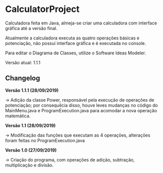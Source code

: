 # CalculatorProject
Calculadora feita em Java, almeja-se criar uma calculadora com interface gráfica até a versão final.

Atualmente a calculadora executa as quatro operações básicas e potenciação, não possui interface gráfica e é executada no console.

Para editar o Diagrama de Classes, utilize o Software Ideas Modeler.

Versão atual: 1.1.1

## Changelog

**Versão 1.1.1 (28/09/2019)**

-> Adição da classe Power, responsável pela execução de operações de potenciação; por consequêcia disso, houve
leves mudanças no código do MainMenu.java e ProgramExecution.java para acomodar a nova operação matemática.

**Versão 1.1 (28/09/2019)**

-> Modificação das funções que executam as 4 operações, alterações foram feitas no ProgramExecution.java

**Versão 1.0 (27/09/2019)** 

-> Criação do programa, com operações de adição, subtração, multiplicação e divisão.
